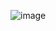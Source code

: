 ![image](https://user-images.githubusercontent.com/87979171/128127377-d4abdb5e-7af7-4ee4-a685-06072db99887.png)
